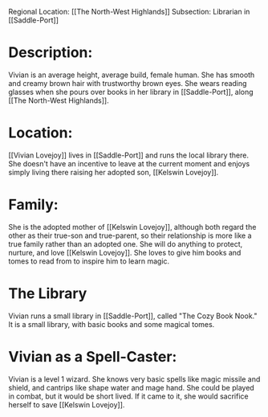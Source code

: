 Regional Location: [[The North-West Highlands]]
Subsection: Librarian in  [[Saddle-Port]]
# Description:
Vivian is an average height, average build, female human. She has smooth and creamy brown hair with trustworthy brown eyes. She wears reading glasses when she pours over books in her library in [[Saddle-Port]], along [[The North-West Highlands]]. 
# Location:
[[Vivian Lovejoy]] lives in [[Saddle-Port]] and runs the local library there. She doesn't have an incentive to leave at the current moment and enjoys simply living there raising her adopted son, [[Kelswin Lovejoy]]. 
# Family:
She is the adopted mother of [[Kelswin Lovejoy]], although both regard the other as their true-son and true-parent, so their relationship is more like a true family rather than an adopted one. She will do anything to protect, nurture, and love [[Kelswin Lovejoy]]. She loves to give him books and tomes to read from to inspire him to learn magic. 
# The Library
Vivian runs a small library in [[Saddle-Port]], called "The Cozy Book Nook." It is a small library, with basic books and some magical tomes.
# Vivian as a Spell-Caster:
Vivian is a level 1 wizard. She knows very basic spells like magic missile and shield, and cantrips like shape water and mage hand. She could be played in combat, but it would be short lived. If it came to it, she would sacrifice herself to save [[Kelswin Lovejoy]]. 